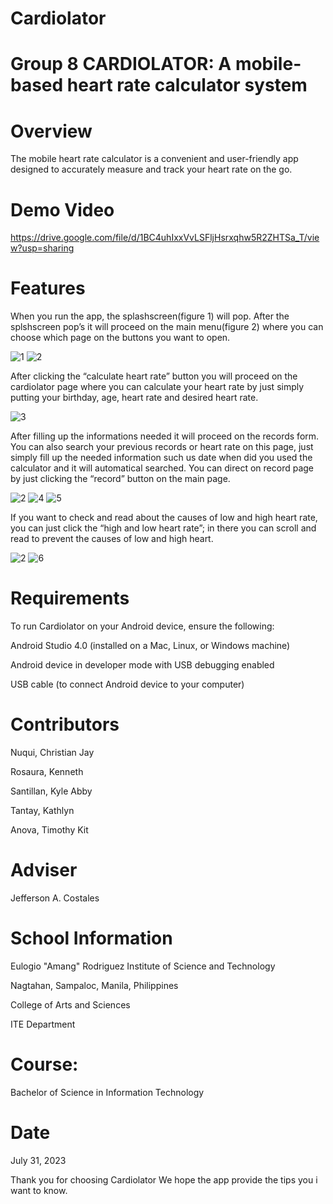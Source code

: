 # Cardiolator
# Group 8 CARDIOLATOR: A mobile-based heart rate calculator system

# Overview
The mobile heart rate calculator is a convenient and user-friendly app designed to accurately measure and track your heart rate on the go.

# Demo Video
https://drive.google.com/file/d/1BC4uhIxxVvLSFljHsrxqhw5R2ZHTSa_T/view?usp=sharing

# Features
When you run the app, the splashscreen(figure 1) will pop. After the splshscreen pop’s it will proceed on the main menu(figure 2) where you can choose which page on the buttons you want to open.

![1](https://github.com/cjnuqui/finalcardio/assets/108178393/b464a727-3c85-464c-b4ed-69e53a398afa)
![2](https://github.com/cjnuqui/finalcardio/assets/108178393/e6039ece-ba63-45fa-bfc2-2aea6c01bb00) 

After clicking the “calculate heart rate” button you will proceed on the cardiolator page where you can calculate your heart rate by just simply putting your birthday, age, heart rate and desired heart rate.

![3](https://github.com/cjnuqui/finalcardio/assets/108178393/3fe35c40-c8e9-4164-b7b0-4d5a905cc4ba) 

After filling up the informations needed it will proceed on the records form. You can also search your previous records or heart rate on this page, just simply fill up the needed information such us date when did you used the calculator and it will automatical searched. You can direct on record page by just clicking the “record” button on the main page.

![2](https://github.com/cjnuqui/finalcardio/assets/108178393/78ebf75d-a547-4b1d-9314-9e1d8675021f)
![4](https://github.com/cjnuqui/finalcardio/assets/108178393/eb945ef4-601a-437f-a57e-1ac2be9f1201)
![5](https://github.com/cjnuqui/finalcardio/assets/108178393/244dad93-cc92-43e8-9df6-f4ff87283fee)

If you want to check and read about the causes of low and high heart rate, you can just click the “high and low heart rate”; in there you can scroll and read to prevent the causes of low and high heart.

![2](https://github.com/cjnuqui/finalcardio/assets/108178393/fd9aea0f-f4fd-42f9-a259-40f60c8f8dc0)
![6](https://github.com/cjnuqui/finalcardio/assets/108178393/55860d46-1826-4661-a46e-9976aad56c34)


# Requirements
To run Cardiolator on your Android device, ensure the following:

Android Studio 4.0 (installed on a Mac, Linux, or Windows machine)

Android device in developer mode with USB debugging enabled

USB cable (to connect Android device to your computer) 

# Contributors
Nuqui, Christian Jay

Rosaura, Kenneth

Santillan, Kyle Abby

Tantay, Kathlyn

Anova, Timothy Kit

# Adviser
Jefferson A. Costales

# School Information
Eulogio "Amang" Rodriguez Institute of Science and Technology

Nagtahan, Sampaloc, Manila, Philippines

College of Arts and Sciences

ITE Department

# Course:
Bachelor of Science in Information Technology

# Date
July 31, 2023


Thank you for choosing Cardiolator We hope the app provide the tips you i want to know.
